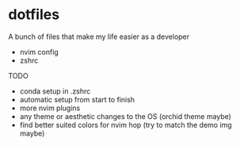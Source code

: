 # dotfiles
A bunch of files that make my life easier as a developer

- nvim config
- zshrc


TODO
- conda setup in .zshrc
- automatic setup from start to finish
- more nvim plugins
- any theme or aesthetic changes to the OS (orchid theme maybe)
- find better suited colors for nvim hop (try to match the demo img maybe)
